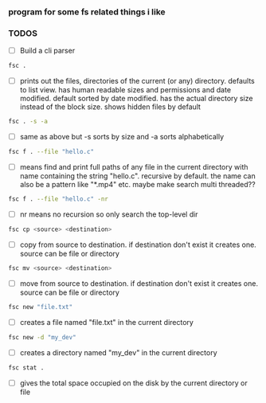 ### program for some fs related things i like

### TODOS

- [ ] Build a cli parser

```sh
fsc .
```
- [ ] prints out the files, directories of the current (or any) directory. defaults
to list view. has human readable sizes and permissions and date modified. default
sorted by date modified. has the actual directory size instead of the block size.
shows hidden files by default
```sh
fsc . -s -a
```
- [ ] same as above but -s sorts by size and -a sorts alphabetically

```sh
fsc f . --file "hello.c"
```
- [ ] means find and print full paths of any file in the current directory with name
containing the string "hello.c". recursive by default. the name can also be a 
pattern like "*.mp4" etc. maybe make search multi threaded??

```sh
fsc f . --file "hello.c" -nr
```
- [ ] nr means no recursion so only search the top-level dir

```sh
fsc cp <source> <destination>
```
- [ ] copy from source to destination. if destination don't exist it creates one.
source can be file or directory

```sh
fsc mv <source> <destination>
```
- [ ] move from source to destination. if destination don't exist it creates one.
source can be file or directory

```sh
fsc new "file.txt"
```
- [ ] creates a file named "file.txt" in the current directory

```sh
fsc new -d "my_dev"
```
- [ ] creates a directory named "my_dev" in the current directory

```sh
fsc stat .
```
- [ ] gives the total space occupied on the disk by the current directory or file